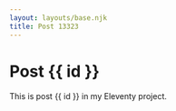 ```yaml
---
layout: layouts/base.njk
title: Post 13323
---
```


# Post {{ id }}

This is post {{ id }} in my Eleventy project.
